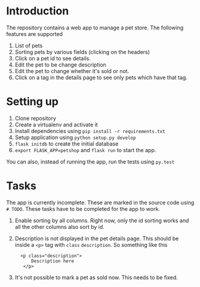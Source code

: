 # Introduction

The repository contains a web app to manage a pet store. The following
features are supported

1. List of pets
1. Sorting pets by various fields (clicking on the headers)
1. Click on a pet id to see details.
1. Edit the pet to be change description
1. Edit the pet to change whether it's sold or not.
1. Click on a tag in the details page to see only pets which have that
   tag.
   
   
# Setting up

1. Clone repository
1. Create a virtualenv and activate it
1. Install dependencies using `pip install -r requirements.txt`
1. Setup application using `python setup.py develop`
1. `flask initdb` to create the initial database
1. `export FLASK_APP=petshop` and `flask run` to start the app. 

You can also, instead of running the app, run the tests using `py.test`

# Tasks

The app is currently incomplete. These are marked in the source code
using `# TODO`. These tasks have to be completed for the app to work.

1. Enable sorting by all columns. Right now, only the id sorting works
   and all the other columns also sort by id.
1. Description is not displayed in the pet details page. This should
   be inside a `<p>` tag with `class` `description`. So something like
   this

         <p class="description"> 
             Description here
          </p>

1. It's not possible to mark a pet as sold now. This needs to be
   fixed.

